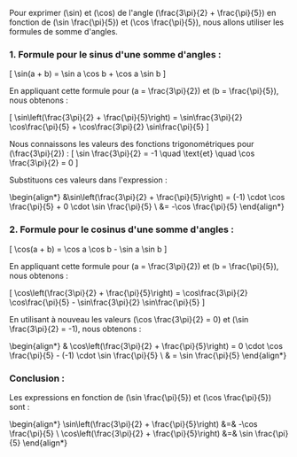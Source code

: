 Pour exprimer \(\sin\) et \(\cos\) de l'angle \(\frac{3\pi}{2} + \frac{\pi}{5}\) en fonction de \(\sin \frac{\pi}{5}\) et \(\cos \frac{\pi}{5}\), nous allons utiliser les formules de somme d'angles.

### 1. Formule pour le sinus d'une somme d'angles :

\[
\sin(a + b) = \sin a \cos b + \cos a \sin b
\]

En appliquant cette formule pour \(a = \frac{3\pi}{2}\) et \(b = \frac{\pi}{5}\), nous obtenons :

\[
\sin\left(\frac{3\pi}{2} + \frac{\pi}{5}\right) = \sin\frac{3\pi}{2} \cos\frac{\pi}{5} + \cos\frac{3\pi}{2} \sin\frac{\pi}{5}
\]

Nous connaissons les valeurs des fonctions trigonométriques pour \(\frac{3\pi}{2}\) :
\[
\sin \frac{3\pi}{2} = -1 \quad \text{et} \quad \cos \frac{3\pi}{2} = 0
\]

Substituons ces valeurs dans l'expression :

\begin{align*}
&\sin\left(\frac{3\pi}{2} + \frac{\pi}{5}\right) = (-1) \cdot \cos \frac{\pi}{5} + 0 \cdot \sin \frac{\pi}{5} \\
&= -\cos \frac{\pi}{5}
\end{align*}


### 2. Formule pour le cosinus d'une somme d'angles :

\[
\cos(a + b) = \cos a \cos b - \sin a \sin b
\]

En appliquant cette formule pour \(a = \frac{3\pi}{2}\) et \(b = \frac{\pi}{5}\), nous obtenons :

\[
\cos\left(\frac{3\pi}{2} + \frac{\pi}{5}\right) = \cos\frac{3\pi}{2} \cos\frac{\pi}{5} - \sin\frac{3\pi}{2} \sin\frac{\pi}{5}
\]

En utilisant à nouveau les valeurs \(\cos \frac{3\pi}{2} = 0\) et \(\sin \frac{3\pi}{2} = -1\), nous obtenons :

\begin{align*}
& \cos\left(\frac{3\pi}{2} + \frac{\pi}{5}\right) = 0 \cdot \cos \frac{\pi}{5} - (-1) \cdot \sin \frac{\pi}{5} \\
& =  \sin \frac{\pi}{5}
\end{align*}

### Conclusion :

Les expressions en fonction de \(\sin \frac{\pi}{5}\) et \(\cos \frac{\pi}{5}\) sont :

\begin{align*}
\sin\left(\frac{3\pi}{2} + \frac{\pi}{5}\right) &=& -\cos \frac{\pi}{5} \\
\cos\left(\frac{3\pi}{2} + \frac{\pi}{5}\right) &=& \sin \frac{\pi}{5}
\end{align*}

